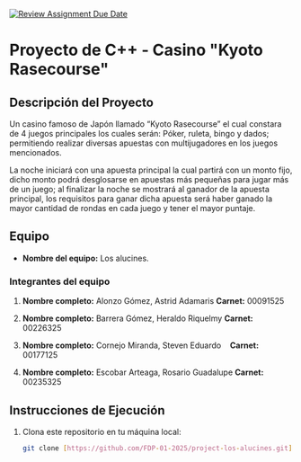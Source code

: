 [![Review Assignment Due Date](https://classroom.github.com/assets/deadline-readme-button-22041afd0340ce965d47ae6ef1cefeee28c7c493a6346c4f15d667ab976d596c.svg)](https://classroom.github.com/a/mi1WNrHU)
# Proyecto de C++ - Casino "Kyoto Rasecourse"

## Descripción del Proyecto

Un casino famoso de Japón llamado “Kyoto Rasecourse” el cual constara de 4 juegos principales los cuales serán: Póker, ruleta, bingo y dados; permitiendo realizar diversas apuestas con multijugadores en los juegos mencionados. 

La noche iniciará con una apuesta principal la cual partirá con un monto fijo, dicho monto podrá desglosarse en apuestas más pequeñas para jugar más de un juego; al finalizar la noche se mostrará al ganador de la apuesta principal, los requisitos para ganar dicha apuesta será haber ganado la mayor cantidad de rondas en cada juego y tener el mayor puntaje. 

## Equipo

- **Nombre del equipo:** Los alucines.

### Integrantes del equipo

1. **Nombre completo:** Alonzo Gómez, Astrid Adamaris
   **Carnet:** 00091525

2. **Nombre completo:** Barrera Gómez, Heraldo Riquelmy 
   **Carnet:** 00226325

3. **Nombre completo:** Cornejo Miranda, Steven Eduardo   
   **Carnet:** 00177125

4. **Nombre completo:** Escobar Arteaga, Rosario Guadalupe 
   **Carnet:** 00235325 

## Instrucciones de Ejecución

1. Clona este repositorio en tu máquina local:
   ```bash
   git clone [https://github.com/FDP-01-2025/project-los-alucines.git]
